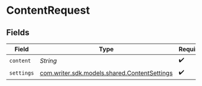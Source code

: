 # ContentRequest


## Fields

| Field                                                                                  | Type                                                                                   | Required                                                                               | Description                                                                            |
| -------------------------------------------------------------------------------------- | -------------------------------------------------------------------------------------- | -------------------------------------------------------------------------------------- | -------------------------------------------------------------------------------------- |
| `content`                                                                              | *String*                                                                               | :heavy_check_mark:                                                                     | N/A                                                                                    |
| `settings`                                                                             | [com.writer.sdk.models.shared.ContentSettings](../../models/shared/ContentSettings.md) | :heavy_check_mark:                                                                     | N/A                                                                                    |
